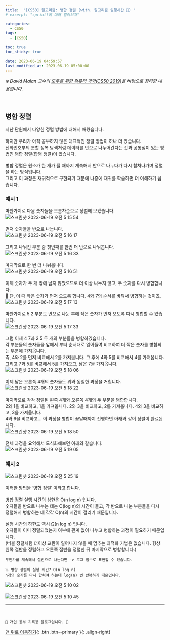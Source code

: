```yaml
---
title:  "[CS50] 알고리즘: 병합 정렬 (with. 알고리즘 실행시간 🌟) "
# excerpt: "sprintf에 대해 알아보자"

categories:
  - CS50
tags:
  - [CS50]

toc: true
toc_sticky: true
 
date: 2023-06-19 04:59:57
last_modified_at: 2023-06-19 05:00:00
---
```



_❄️ David Malan 교수의 [모두를 위한 컴퓨터 과학(CS50 2019)](https://www.boostcourse.org/cs112/lecture/119003?isDesc=false)을 바탕으로 정리한 내용입니다._

<br>

## 병합 정렬
지난 단원에서 다양한 정렬 방법에 대해서 배웠습니다.<br><br>
하지만 우리가 아직 공부하지 않은 대표적인 정렬 방법이 하나 더 있습니다.<br>
전화번호부의 분할 정복 탐색처럼 데이터를 반으로 나누어간다는 것과 공통점이 있는 방법인 병합 정렬(합병 정렬)이 있습니다.<br><br>
병합 정렬은 원소가 한 개가 될 때까지 계속해서 반으로 나누다가 다시 합쳐나가며 정렬을 하는 방식입니다.<br>
그리고 이 과정은 재귀적으로 구현되기 때문에 나중에 재귀를 학습하면 더 이해하기 쉽습니다.

### 예시 1
마찬가지로 다음 숫자들을 오름차순으로 정렬해 보겠습니다.<br>
![스크린샷 2023-06-19 오전 5 15 54](https://github.com/minju412/jenkins-test/assets/59405576/1415552d-f702-4145-bae3-e062942c231e)<br><br>
먼저 숫자들을 반으로 나눕니다.<br>
![스크린샷 2023-06-19 오전 5 16 17](https://github.com/minju412/jenkins-test/assets/59405576/90fd8ee5-1dde-43b8-a66f-102e63630ba0)<br><br>
그리고 나눠진 부분 중 첫번째를 한번 더 반으로 나눠봅니다.<br>
![스크린샷 2023-06-19 오전 5 16 33](https://github.com/minju412/jenkins-test/assets/59405576/900a7d21-eb4f-4061-9ba6-126c96c9b191)<br><br>
마지막으로 한 번 더 나눠봅니다.<br>
![스크린샷 2023-06-19 오전 5 16 51](https://github.com/minju412/jenkins-test/assets/59405576/ee455d14-6f12-493e-a5f6-7707d9fc9890)<br><br>
이제 숫자가 두 개 밖에 남지 않았으므로 더 이상 나누지 않고, 두 숫자를 다시 병합합니다.<br>
🌟 단, 이 때 작은 숫자가 먼저 오도록 합니다. 4와 7의 순서를 바꿔서 병합하는 것이죠.<br>
![스크린샷 2023-06-19 오전 5 17 13](https://github.com/minju412/jenkins-test/assets/59405576/56a8665f-cacf-413e-bb7f-9e48271dfe3c)<br><br>
마찬가지로 5 2 부분도 반으로 나눈 후에 작은 숫자가 먼저 오도록 다시 병합할 수 있습니다.<br>
![스크린샷 2023-06-19 오전 5 17 33](https://github.com/minju412/jenkins-test/assets/59405576/a0ed6885-b218-4b80-80cd-1f5757d5e5f5)<br><br>
그럼 이제 4 7과 2 5 두 개의 부분들을 병합하겠습니다.<br>
각 부분들의 숫자들을 앞에서 부터 순서대로 읽어들여 비교하여 더 작은 숫자를 병합되는 부분에 가져옵니다.<br>
즉, 4와 2를 먼저 비교해서 2를 가져옵니다. 그 후에 4와 5를 비교해서 4를 가져옵니다.<br>
그리고 7과 5를 비교해서 5를 가져오고, 남은 7을 가져옵니다.<br>
![스크린샷 2023-06-19 오전 5 18 06](https://github.com/minju412/jenkins-test/assets/59405576/1f6aa152-97fc-478d-b2c7-aee8334dfb5d)<br><br>
이제 남은 오른쪽 4개의 숫자들도 위와 동일한 과정을 거칩니다. <br>
![스크린샷 2023-06-19 오전 5 18 22](https://github.com/minju412/jenkins-test/assets/59405576/3c160f4e-bbf7-4da0-8e50-4fe1b7f6e428)<br><br>
마지막으로 각각 정렬된 왼쪽 4개와 오른쪽 4개의 두 부분을 병합합니다.<br>
2와 1을 비교하고, 1을 가져옵니다. 2와 3을 비교하고, 2를 가져옵니다. 4와 3을 비교하고, 3을 가져옵니다.<br>
4와 6을 비교하고… 이 과정을 병합이 끝날때까지 진행하면 아래와 같이 정렬이 완료됩니다.<br>
![스크린샷 2023-06-19 오전 5 18 50](https://github.com/minju412/jenkins-test/assets/59405576/11cf458d-1a24-4fd1-8e64-1daaf16b34b1)<br><br>
전체 과정을 요약해서 도식화해보면 아래와 같습니다.<br>
![스크린샷 2023-06-19 오전 5 19 05](https://github.com/minju412/jenkins-test/assets/59405576/eba09d4e-f9bf-4cce-8e1c-288adf62ac41)

### 예시 2
![스크린샷 2023-06-19 오전 5 25 19](https://github.com/minju412/jenkins-test/assets/59405576/ffaae196-30be-4c9a-801e-5fb1c70a7ffb)<br><br>
이러한 방법을 ‘병합 정렬’ 이라고 합니다.<br><br>
병합 정렬 실행 시간의 상한은 O(n log n) 입니다.<br>
숫자들을 반으로 나누는 데는 O(log n)의 시간이 들고, 각 반으로 나눈 부분들을 다시 정렬해서 병합하는 데 각각 O(n)의 시간이 걸리기 때문입니다.<br><br>
실행 시간의 하한도 역시 Ω(n log n) 입니다. <br>
숫자들이 이미 정렬되었는지 여부에 관계 없이 나누고 병합하는 과정이 필요하기 때문입니다.<br>
(버블 정렬처럼 더이상 교환이 일어나지 않을 때 멈추는 최적화 기법은 없습니다. 힝상 왼쪽 절반을 정렬하고 오른쪽 절반을 정렬한 뒤 마지막으로 병합합니다.)

```
무언가를 계속해서 절반으로 나눈다면 -> 로그 함수로 표현할 수 있습니다.

💥 병합 정렬의 실행 시간? O(n log n)
n개의 숫자를 다시 합쳐야 하는데 log(n) 번 반복하기 때문입니다.
```

![스크린샷 2023-06-19 오전 5 10 02](https://github.com/minju412/jenkins-test/assets/59405576/2879708c-b96d-448a-b1fe-29bc67e7fae4)<br><br>
![스크린샷 2023-06-19 오전 5 10 45](https://github.com/minju412/jenkins-test/assets/59405576/de4b22c2-9afd-4c88-b2ef-78fb1d59b422)


***
<br>


    💛 개인 공부 기록용 블로그입니다. 👻

[맨 위로 이동하기](#){: .btn .btn--primary }{: .align-right}